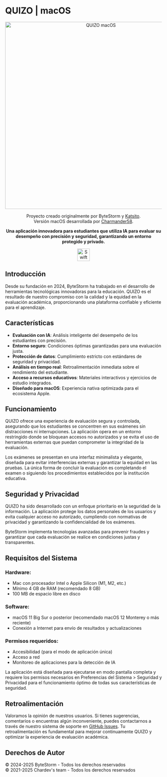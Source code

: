 # QUIZO | macOS

<p align="center">
  <img alt="QUIZO macOS" src="https://github.com/user-attachments/assets/fdc6ec64-1d98-450f-b6eb-1f1b06fa5346" width="600">
</p>

<p align="center">
  Proyecto creado originalmente por ByteStorm y <a href="https://github.com/Soy-Katsito">Katsito</a>.<br>
  Versión macOS desarrollada por <a href="https://github.com/Charmander58GitHub">Charmander58</a>.
</p>

<p align="center">
  <b>Una aplicación innovadora para estudiantes que utiliza IA para evaluar su desempeño con precisión y seguridad, garantizando un entorno protegido y privado.</b>
</p>

<p align="center">
  <img alt="Swift" src="https://github.com/user-attachments/assets/87d6ff28-43e6-4d40-a2f4-3bab504ef408" width="40">
</p>

## Introducción

Desde su fundación en 2024, ByteStorm ha trabajado en el desarrollo de herramientas tecnológicas innovadoras para la educación. QUIZO es el resultado de nuestro compromiso con la calidad y la equidad en la evaluación académica, proporcionando una plataforma confiable y eficiente para el aprendizaje.

## Características

- **Evaluación con IA**: Análisis inteligente del desempeño de los estudiantes con precisión.
- **Entorno seguro**: Condiciones óptimas garantizadas para una evaluación justa.
- **Protección de datos**: Cumplimiento estricto con estándares de seguridad y privacidad.
- **Análisis en tiempo real**: Retroalimentación inmediata sobre el rendimiento del estudiante.
- **Acceso a recursos educativos**: Materiales interactivos y ejercicios de estudio integrados.
- **Diseñado para macOS**: Experiencia nativa optimizada para el ecosistema Apple.

## Funcionamiento

QUIZO ofrece una experiencia de evaluación segura y controlada, asegurando que los estudiantes se concentren en sus exámenes sin distracciones ni interrupciones. La aplicación opera en un entorno restringido donde se bloquean accesos no autorizados y se evita el uso de herramientas externas que puedan comprometer la integridad de la evaluación.

Los exámenes se presentan en una interfaz minimalista y elegante, diseñada para evitar interferencias externas y garantizar la equidad en las pruebas. La única forma de concluir la evaluación es completando el examen o siguiendo los procedimientos establecidos por la institución educativa.

## Seguridad y Privacidad

QUIZO ha sido desarrollado con un enfoque prioritario en la seguridad de la información. La aplicación protege los datos personales de los usuarios y evita cualquier acceso no autorizado, cumpliendo con normativas de privacidad y garantizando la confidencialidad de los exámenes.

ByteStorm implementa tecnologías avanzadas para prevenir fraudes y garantizar que cada evaluación se realice en condiciones justas y transparentes.

## Requisitos del Sistema

### Hardware:
- Mac con procesador Intel o Apple Silicon (M1, M2, etc.)
- Mínimo 4 GB de RAM (recomendado 8 GB)
- 100 MB de espacio libre en disco

### Software:
- macOS 11 Big Sur o posterior (recomendado macOS 12 Monterey o más reciente)
- Conexión a Internet para envío de resultados y actualizaciones

### Permisos requeridos:
- Accesibilidad (para el modo de aplicación única)
- Acceso a red
- Monitoreo de aplicaciones para la detección de IA

La aplicación está diseñada para ejecutarse en modo pantalla completa y requiere los permisos necesarios en Preferencias del Sistema > Seguridad y Privacidad para el funcionamiento óptimo de todas sus características de seguridad.

## Retroalimentación

Valoramos la opinión de nuestros usuarios. Si tienes sugerencias, comentarios o encuentras algún inconveniente, puedes contactarnos a través de nuestro sistema de soporte en [GitHub Issues](https://github.com/Soy-Katsito/QUIZO/issues/new). Tu retroalimentación es fundamental para mejorar continuamente QUIZO y optimizar la experiencia de evaluación académica.

## Derechos de Autor

© 2024-2025 ByteStorm - Todos los derechos reservados  
© 2021-2025 Chardev's team - Todos los derechos reservados
